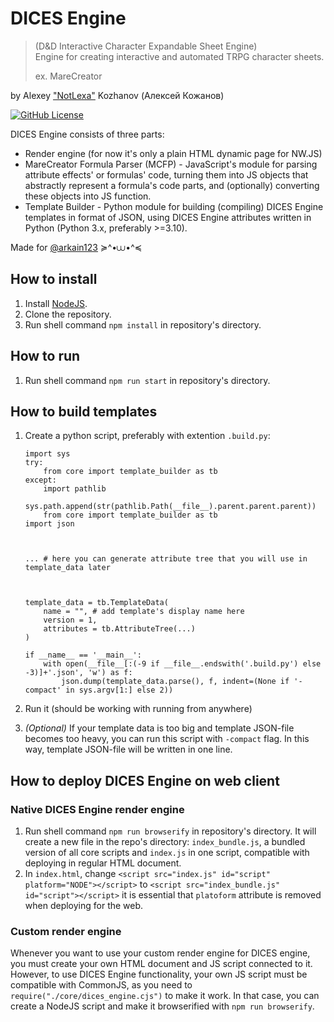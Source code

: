 # DICES Engine
> (D&D Interactive Character Expandable Sheet Engine) \
> Engine for creating interactive and automated TRPG character sheets.
>
> ex. MareCreator

by Alexey ["NotLexa"]((https://github.com/NottLexa)) Kozhanov (Алексей Кожанов)

[![GitHub License](https://img.shields.io/github/license/NottLexa/DICES-Engine)](https://github.com/NottLexa/DICES-Engine/blob/master/COPYING)

DICES Engine consists of three parts:
* Render engine (for now it's only a plain HTML dynamic page for NW.JS)
* MareCreator Formula Parser (MCFP) - JavaScript's module for parsing attribute effects' or formulas' code, turning them
into JS objects that abstractly represent a formula's code parts, and (optionally) converting these objects into JS function.
* Template Builder - Python module for building (compiling) DICES Engine templates in format of JSON, using DICES Engine
attributes written in Python (Python 3.x, preferably >=3.10).

Made for [@arkain123](https://github.com/arkain123) ≽^•⩊•^≼

## How to install

1) Install [NodeJS](https://nodejs.org).
2) Clone the repository.
3) Run shell command `npm install` in repository's directory.

## How to run

1) Run shell command `npm run start` in repository's directory.

## How to build templates

1) Create a python script, preferably with extention `.build.py`:
    ```
    import sys
    try:
        from core import template_builder as tb
    except:
        import pathlib
        sys.path.append(str(pathlib.Path(__file__).parent.parent.parent))
        from core import template_builder as tb
    import json
    
    
    
    ... # here you can generate attribute tree that you will use in template_data later
    
    
    
    template_data = tb.TemplateData(
        name = "", # add template's display name here
        version = 1,
        attributes = tb.AttributeTree(...)
    )
    
    if __name__ == '__main__':
        with open(__file__[:(-9 if __file__.endswith('.build.py') else -3)]+'.json', 'w') as f:
            json.dump(template_data.parse(), f, indent=(None if '-compact' in sys.argv[1:] else 2))
    ```

2) Run it (should be working with running from anywhere)
3) _(Optional)_ If your template data is too big and template JSON-file becomes too heavy, you can run this script with
   `-compact` flag. In this way, template JSON-file will be written in one line.

## How to deploy DICES Engine on web client

### Native DICES Engine render engine

1) Run shell command `npm run browserify` in repository's directory. It will create a new file in the repo's directory:
   `index_bundle.js`, a bundled version of all core scripts and `index.js` in one script, compatible with deploying in
   regular HTML document.
2) In `index.html`, change `<script src="index.js" id="script" platform="NODE"></script>` to
   `<script src="index_bundle.js" id="script"></script>` it is essential that `platoform` attribute is removed when
   deploying for the web.
   
### Custom render engine

Whenever you want to use your custom render engine for DICES engine, you must create your own HTML document and JS
script connected to it. However, to use DICES Engine functionality, your own JS script must be compatible with CommonJS,
as you need to `require("./core/dices_engine.cjs")` to make it work. In that case, you can create a NodeJS script and
make it browserified with `npm run browserify`.
